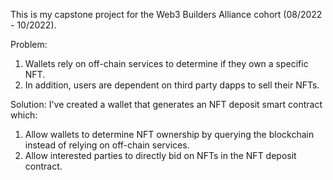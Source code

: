 This is my capstone project for the Web3 Builders Alliance cohort (08/2022 - 10/2022).

Problem:

1. Wallets rely on off-chain services to determine if they own a specific NFT.
2. In addition, users are dependent on third party dapps to sell their NFTs.

Solution:
I've created a wallet that generates an NFT deposit smart contract which:

1. Allow wallets to determine NFT ownership by querying the blockchain instead of relying on off-chain services.
2. Allow interested parties to directly bid on NFTs in the NFT deposit contract.

